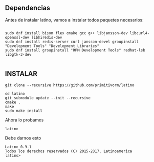 ## Dependencias

Antes de instalar latino, vamos a instalar todos paquetes necesarios:

```

sudo dnf install bison flex cmake gcc g++ libjansson-dev libcurl4-openssl-dev libhiredis-dev 
sudo dnf install redis-server curl jansson-devel groupinstall "Development Tools" "Development Libraries" 
sudo dnf install groupinstall "RPM Development Tools" redhat-lsb libgtk-3-dev


```

## INSTALAR

```
git clone --recursive https://github.com/primitivorm/latino
 
cd latino
git submodule update --init --recursive
cmake .
make
sudo make install
```

Ahora lo probamos 

```
latino
```

Debe darnos esto 

```
Latino 0.9.1
Todos los derechos reservados (C) 2015-2017. Latinoamerica
latino> 
```



